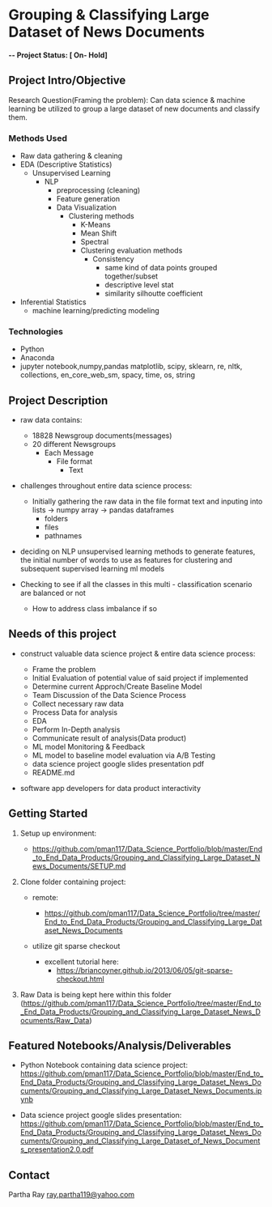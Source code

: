 # Grouping & Classifying Large Dataset of News Documents

#### -- Project Status: [ On- Hold]

## Project Intro/Objective
 Research Question(Framing the problem): Can data science & machine learning be utilized to group a large dataset of new documents and classify them.


### Methods Used
* Raw data gathering & cleaning
* EDA (Descriptive Statistics)
    * Unsupervised Learning
        * NLP
            * preprocessing (cleaning)
            * Feature generation
            * Data Visualization
                * Clustering methods
                    * K-Means
                    * Mean Shift
                    * Spectral 
                    * Clustering evaluation methods
                        * Consistency
                            * same kind of data points grouped together/subset
                            * descriptive level stat
                            * similarity silhoutte coefficient 
* Inferential Statistics
    * machine learning/predicting modeling


### Technologies
* Python
* Anaconda
* jupyter notebook,numpy,pandas matplotlib, scipy, sklearn, re, nltk, collections, en_core_web_sm, spacy, time, os, string


## Project Description
* raw data contains:
    * 18828 Newsgroup documents(messages)
    * 20 different Newsgroups
        * Each Message
            * File format
                * Text
        
    
* challenges throughout entire data science process:
    * Initially gathering the raw data in the file format text and inputing into lists -> numpy array -> pandas dataframes
        * folders
        * files
        * pathnames
* deciding on NLP unsupervised learning methods to generate features, the initial number of words to use as features for clustering and subsequent supervised learning ml models

* Checking to see if all the classes in this multi - classification scenario are balanced or not
    * How to address class imbalance if so
    

## Needs of this project

- construct valuable data science project & entire data science process:
    - Frame the problem
    - Initial Evaluation of potential value of said project if implemented
    - Determine current Approch/Create Baseline Model
    - Team Discussion of the Data Science Process
    - Collect necessary raw data
    - Process Data for analysis
    - EDA
    - Perform In-Depth analysis
    - Communicate result of analysis(Data product)
    - ML model Monitoring & Feedback
    - ML model to baseline model evaluation via A/B Testing
    - data science project google slides presentation pdf
    - README.md
    
- software app developers for data product interactivity

## Getting Started
1. Setup up environment:
    - https://github.com/pman117/Data_Science_Portfolio/blob/master/End_to_End_Data_Products/Grouping_and_Classifying_Large_Dataset_News_Documents/SETUP.md
    
    
2. Clone folder containing project:
    - remote:
        - https://github.com/pman117/Data_Science_Portfolio/tree/master/End_to_End_Data_Products/Grouping_and_Classifying_Large_Dataset_News_Documents
    
    - utilize git sparse checkout
        - excellent tutorial here:
            - https://briancoyner.github.io/2013/06/05/git-sparse-checkout.html
            
3. Raw Data is being kept here within this folder (https://github.com/pman117/Data_Science_Portfolio/tree/master/End_to_End_Data_Products/Grouping_and_Classifying_Large_Dataset_News_Documents/Raw_Data)


## Featured Notebooks/Analysis/Deliverables
* Python Notebook containing data science project:
https://github.com/pman117/Data_Science_Portfolio/blob/master/End_to_End_Data_Products/Grouping_and_Classifying_Large_Dataset_News_Documents/Grouping_and_Classifying_Large_Dataset_News_Documents.ipynb

* Data science project google slides presentation:
https://github.com/pman117/Data_Science_Portfolio/blob/master/End_to_End_Data_Products/Grouping_and_Classifying_Large_Dataset_News_Documents/Grouping_and_Classifying_Large_Dataset_of_News_Documents_presentation2.0.pdf


## Contact
Partha Ray  ray.partha119@yahoo.com